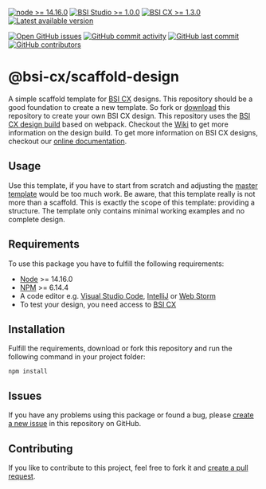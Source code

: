 [![node >= 14.16.0](https://img.shields.io/badge/node-%3E%3D14.16.0-brightgreen)](https://nodejs.org/)
[![BSI Studio >= 1.0.0](https://img.shields.io/badge/BSI%20Studio-%3E%3D1.0.0-brightgreen)](https://www.bsi-software.com/cx)
[![BSI CX >= 1.3.0](https://img.shields.io/badge/BSI%20CX-%3E%3D1.3.0-brightgreen)](https://www.bsi-software.com/cx)
[![Latest available version](https://img.shields.io/github/v/tag/bsi-software/bsi-cx-scaffold-design?label=npm)](https://github.com/bsi-software/bsi-cx-scaffold-design/releases)

[![Open GitHub issues](https://img.shields.io/github/issues/bsi-software/bsi-cx-scaffold-design)](https://github.com/bsi-software/bsi-cx-scaffold-design/issues)
[![GitHub commit activity](https://img.shields.io/github/commit-activity/w/bsi-software/bsi-cx-scaffold-design)](https://github.com/bsi-software/bsi-cx-scaffold-design/commits)
[![GitHub last commit](https://img.shields.io/github/last-commit/bsi-software/bsi-cx-scaffold-design)](https://github.com/bsi-software/bsi-cx-scaffold-design/commits)
[![GitHub contributors](https://img.shields.io/github/contributors/bsi-software/bsi-cx-scaffold-design)](https://github.com/bsi-software/bsi-cx-scaffold-design/graphs/contributors)

# @bsi-cx/scaffold-design

A simple scaffold template for [BSI CX](https://www.bsi-software.com/en/cx) designs. This repository should be a good
foundation to create a new template. So fork
or [download](https://github.com/bsi-software/bsi-cx-design-build/archive/refs/heads/main.zip) this repository to create
your own BSI CX design. This repository uses
the [BSI CX design build](https://github.com/bsi-software/bsi-cx-design-build) based on webpack. Checkout
the [Wiki](https://github.com/bsi-software/bsi-cx-design-build/wiki) to get more information on the design build. To get
more information on BSI CX designs, checkout our [online documentation](https://bsi-software.github.io/bsi-cx-docs/).

## Usage

Use this template, if you have to start from scratch and adjusting
the [master template](https://github.com/bsi-software/bsi-cx-design-master-template-web) would be too much work. Be
aware, that this template really is not more than a scaffold. This is exactly the scope of this template:
providing a structure. The template only contains minimal working examples and no complete design.

## Requirements

To use this package you have to fulfill the following requirements:

* [Node](https://nodejs.org/) >= 14.16.0
* [NPM](https://nodejs.org/) >= 6.14.4
* A code editor e.g. [Visual Studio Code](https://code.visualstudio.com/), [IntelliJ](https://www.jetbrains.com/idea/)
  or [Web Storm](https://www.jetbrains.com/webstorm/)
* To test your design, you need access to [BSI CX](https://www.bsi-software.com/cx)

## Installation

Fulfill the requirements, download or fork this repository and run the following command in your project folder:

````shell script
npm install
````

## Issues

If you have any problems using this package or found a bug,
please [create a new issue](https://github.com/bsi-software/bsi-cx-scaffold-design/issues) in this repository on GitHub.

## Contributing

If you like to contribute to this project, feel free to fork it
and [create a pull request](https://github.com/bsi-software/bsi-cx-scaffold-design/pulls).
